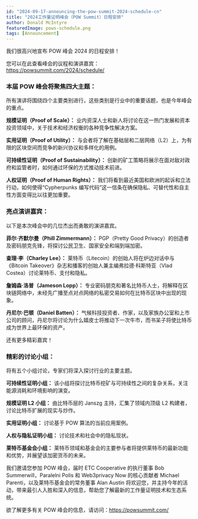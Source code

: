 ```yaml
---
id: "2024-09-17-announcing-the-pow-summit-2024-schedule-cn"
title: "2024工作量证明峰会（POW Summit）日程安排"
author: Donald McIntyre
featuredImage: pows-schedule.png
tags: [Announcement]
---
```


我们很高兴地宣布 POW 峰会 2024 的日程安排！

您可以在此查看峰会的议程和演讲嘉宾：https://powsummit.com/2024/schedule/

### 本届 POW 峰会将聚焦四大主题：

所有演讲将围绕四个主要类别进行，这些类别是行业中的重要话题，也是今年峰会的重点。

**规模证明（Proof of Scale）：** 业内资深人士和新人将讨论在这一热门发展和资本投资领域中，关于技术和经济权衡的各种竞争性解决方案。

**实用证明（Proof of Utility）：** 与会者将了解在基础层和二层网络（L2）上，为有限的区块空间而竞争的新兴协议和多样化的用例。

**可持续性证明（Proof of Sustainability）：** 创新的矿工策略将展示在面对敌对政府和监管者时，如何通过环保的方式推动技术前进。

**人权证明（Proof of Human Rights）：** 我们将看到最近美国和欧洲的起诉和立法行动，如何使得“Cypherpunks 编写代码”这一信条在确保隐私、可替代性和自主性方面变得比以往更加重要。

### 亮点演讲嘉宾：

以下是本次峰会中的几位杰出而勇敢的演讲嘉宾。

**菲尔·齐默尔曼（Phill Zimmermann）：** PGP（Pretty Good Privacy）的创造者及密码朋克先锋，将探讨公民卫生、国家安全和端到端加密。

**查理·李（Charley Lee）：** 莱特币（Litecoin）的创始人将在炉边对话中与《Bitcoin Takeover》杂志和播客的创始人兼主编弗拉德·科斯特亚（Vlad Costea）讨论莱特币、支付和隐私。

**詹姆森·洛普（Jameson Lopp）：** 专业密码朋克和著名比特币人士，将解释在区块链网络中，未经先广播至点对点网络的私密交易如何在比特币区块中出现的现象。

**丹尼尔·巴顿（Daniel Batten）：** 气候科技投资者、作家，以及家族办公室和上市公司的顾问，丹尼尔将讨论为什么嬉皮士将推动下一次牛市，而书呆子将使比特币成为世界上最环保的资产。

还有更多精彩嘉宾！

### 精彩的讨论小组：

将有五个小组讨论，专家们将深入探讨行业的主要主题。

**可持续性证明小组：** 该小组将探讨比特币挖矿与可持续性之间的复杂关系，关注能源消耗和环境影响的演变。

**规模证明 L2 小组：** 由比特币层的 Janszg 主持，汇集了领域内顶级 L2 构建者，讨论比特币扩展的现实与炒作。

**实用证明小组：** 讨论基于 POW 算法的当前应用案例。

**人权与隐私证明小组：** 讨论技术和社会中的隐私现状。

**莱特币基金会小组：** 莱特币领域和基金会的主要参与者将提供莱特币的最新功能和优势，并展望该加密货币的未来。

我们邀请您参加 POW 峰会，届时 ETC Cooperative 的执行董事 Bob Summerwill，Paralelni Polis 和 Web3privacy Now 的核心贡献者 Michael Parenti，以及莱特币基金会的常务董事 Alan Austin 将欢迎您，并主持今年的活动，带来最引人入胜和深入的信息，帮助您了解最新的工作量证明技术和生态系统。

欲了解更多有关 POW 峰会的信息，请访问：https://powsummit.com/
